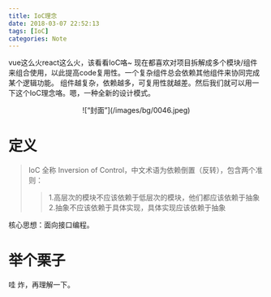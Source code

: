 ```yaml
---
title: IoC理念
date: 2018-03-07 22:52:13
tags: [IoC]
categories: Note
---
```


vue这么火react这么火，该看看IoC咯~
现在都喜欢对项目拆解成多个模块/组件来组合使用，以此提高code复用性。一个复杂组件总会依赖其他组件来协同完成某个逻辑功能。
组件越复杂，依赖越多，可复用性就越差。然后我们就可以用一下这个IoC理念咯。嗯，一种全新的设计模式。
<div align=center>
![“封面”](/images/bg/0046.jpeg)
</div>
<!--more-->

# 定义

> IoC 全称 Inversion of Control，中文术语为依赖倒置（反转），包含两个准则：
>>  1.高层次的模块不应该依赖于低层次的模块，他们都应该依赖于抽象
>>  2.抽象不应该依赖于具体实现，具体实现应该依赖于抽象

核心思想：面向接口编程。

# 举个栗子

哇 炸，再理解一下。